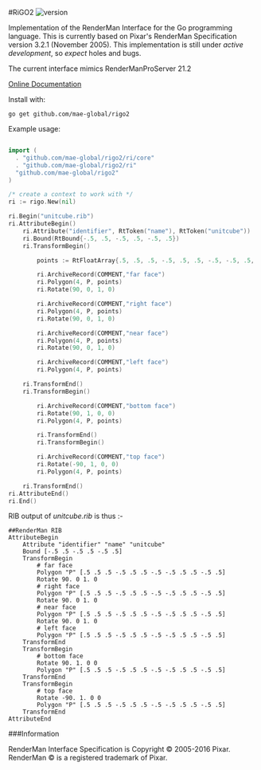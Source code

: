 #RiGO2 ![version](https://img.shields.io/badge/version-2-red.svg)

Implementation of the RenderMan Interface for the Go programming language. This is currently 
based on Pixar's RenderMan Specification version 3.2.1 (November 2005). This implementation 
is still under *active development*, so *expect* holes and bugs. 

The current interface mimics RenderManProServer 21.2

[Online Documentation](https://godoc.org/github.com/mae-global/rigo2)

Install with:

    go get github.com/mae-global/rigo2


Example usage: 

```go

import (
  . "github.com/mae-global/rigo2/ri/core"
  . "github.com/mae-global/rigo2/ri"
  "github.com/mae-global/rigo2"
)

/* create a context to work with */
ri := rigo.New(nil)

ri.Begin("unitcube.rib")
ri.AttributeBegin()
	ri.Attribute("identifier", RtToken("name"), RtToken("unitcube"))
	ri.Bound(RtBound{-.5, .5, -.5, .5, -.5, .5})
	ri.TransformBegin()

		points := RtFloatArray{.5, .5, .5, -.5, .5, .5, -.5, -.5, .5, .5, -.5, .5}

		ri.ArchiveRecord(COMMENT,"far face")
		ri.Polygon(4, P, points)
		ri.Rotate(90, 0, 1, 0)

		ri.ArchiveRecord(COMMENT,"right face")
		ri.Polygon(4, P, points)
		ri.Rotate(90, 0, 1, 0)

		ri.ArchiveRecord(COMMENT,"near face")
		ri.Polygon(4, P, points)
		ri.Rotate(90, 0, 1, 0)

		ri.ArchiveRecord(COMMENT,"left face")
		ri.Polygon(4, P, points)

	ri.TransformEnd()
	ri.TransformBegin()

		ri.ArchiveRecord(COMMENT,"bottom face")
		ri.Rotate(90, 1, 0, 0)
		ri.Polygon(4, P, points)

		ri.TransformEnd()
		ri.TransformBegin()

		ri.ArchiveRecord(COMMENT,"top face")
		ri.Rotate(-90, 1, 0, 0)
		ri.Polygon(4, P, points)

	ri.TransformEnd()
ri.AttributeEnd()
ri.End()	
```

RIB output of *unitcube.rib* is thus :-

```
##RenderMan RIB
AttributeBegin 
	Attribute "identifier" "name" "unitcube"
	Bound [-.5 .5 -.5 .5 -.5 .5]
	TransformBegin 
		# far face
		Polygon "P" [.5 .5 .5 -.5 .5 .5 -.5 -.5 .5 .5 -.5 .5]
		Rotate 90. 0 1. 0
		# right face
		Polygon "P" [.5 .5 .5 -.5 .5 .5 -.5 -.5 .5 .5 -.5 .5]
		Rotate 90. 0 1. 0
		# near face
		Polygon "P" [.5 .5 .5 -.5 .5 .5 -.5 -.5 .5 .5 -.5 .5]
		Rotate 90. 0 1. 0
		# left face
		Polygon "P" [.5 .5 .5 -.5 .5 .5 -.5 -.5 .5 .5 -.5 .5]
	TransformEnd 
	TransformBegin 
		# bottom face
		Rotate 90. 1. 0 0
		Polygon "P" [.5 .5 .5 -.5 .5 .5 -.5 -.5 .5 .5 -.5 .5]
	TransformEnd 
	TransformBegin 
		# top face
		Rotate -90. 1. 0 0
		Polygon "P" [.5 .5 .5 -.5 .5 .5 -.5 -.5 .5 .5 -.5 .5]
	TransformEnd 
AttributeEnd 
```




###Information

RenderMan Interface Specification is Copyright © 2005-2016 Pixar.
RenderMan © is a registered trademark of Pixar.

